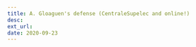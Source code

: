 ```yaml
---
title: A. Gloaguen's defense (CentraleSupelec and online!)
desc:
ext_url: 
date: 2020-09-23
---
```

